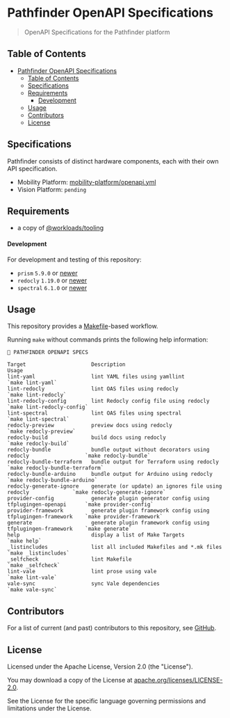 # Pathfinder OpenAPI Specifications

> OpenAPI Specifications for the Pathfinder platform

## Table of Contents

<!-- TOC -->
* [Pathfinder OpenAPI Specifications](#pathfinder-openapi-specifications)
  * [Table of Contents](#table-of-contents)
  * [Specifications](#specifications)
  * [Requirements](#requirements)
      * [Development](#development)
  * [Usage](#usage)
  * [Contributors](#contributors)
  * [License](#license)
<!-- TOC -->

## Specifications

Pathfinder consists of distinct hardware components, each with their own API specification.

- Mobility Platform: [mobility-platform/openapi.yml](./mobility-platform/openapi.yml)
- Vision Platform: `pending`

## Requirements

- a copy of [@workloads/tooling](https://github.com/workloads/tooling)

#### Development

For development and testing of this repository:

* `prism` `5.9.0` or [newer](https://www.npmjs.com/package/@stoplight/prism-cli)
* `redocly` `1.19.0` or [newer](https://www.npmjs.com/package/@redocly/cli)
* `spectral` `6.1.0` or [newer](https://www.npmjs.com/package/@stoplight/spectral-cli)

## Usage

This repository provides a [Makefile](./Makefile)-based workflow.

Running `make` without commands prints the following help information:

```text
🧭 PATHFINDER OPENAPI SPECS

Target                     Description                                                     Usage
lint-yaml                  lint YAML files using yamllint                                  `make lint-yaml`
lint-redocly               lint OAS files using redocly                                    `make lint-redocly`
lint-redocly-config        lint Redocly config file using redocly                          `make lint-redocly-config`
lint-spectral              lint OAS files using spectral                                   `make lint-spectral`
redocly-preview            preview docs using redocly                                      `make redocly-preview`
redocly-build              build docs using redocly                                        `make redocly-build`
redocly-bundle             bundle output without decorators using redocly                  `make redocly-bundle`
redocly-bundle-terraform   bundle output for Terraform using redocly                       `make redocly-bundle-terraform`
redocly-bundle-arduino     bundle output for Arduino using redocly                         `make redocly-bundle-arduino`
redocly-generate-ignore    generate (or update) an ignores file using redocly              `make redocly-generate-ignore`
provider-config            generate plugin generator config using tfplugingen-openapi      `make provider-config`
provider-framework         generate plugin framework config using tfplugingen-framework    `make provider-framework`
generate                   generate plugin framework config using tfplugingen-framework    `make generate`
help                       display a list of Make Targets                                  `make help`
_listincludes              list all included Makefiles and *.mk files                      `make _listincludes`
_selfcheck                 lint Makefile                                                   `make _selfcheck`
lint-vale                  lint prose using vale                                           `make lint-vale`
vale-sync                  sync Vale dependencies                                          `make vale-sync`
```

## Contributors

For a list of current (and past) contributors to this repository, see [GitHub](https://github.com/workloads/pathfinder-openapi-specs/graphs/contributors).

## License

Licensed under the Apache License, Version 2.0 (the "License").

You may download a copy of the License at [apache.org/licenses/LICENSE-2.0](http://www.apache.org/licenses/LICENSE-2.0).

See the License for the specific language governing permissions and limitations under the License.
